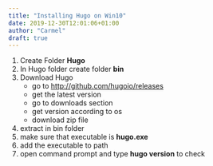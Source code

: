 ```yaml
---
title: "Installing Hugo on Win10"
date: 2019-12-30T12:01:06+01:00
author: "Carmel"
draft: true
---
```


1. Create Folder **Hugo**
2. In Hugo folder create folder **bin**
3. Download Hugo
    * go to <http://github.com/hugoio/releases>
    * get the latest version
    * go to downloads section
    * get version according to os
    * download zip file
4. extract in bin folder
5. make sure that executable is **hugo.exe**
6. add the executable to path
7. open command prompt and type **hugo version** to check
